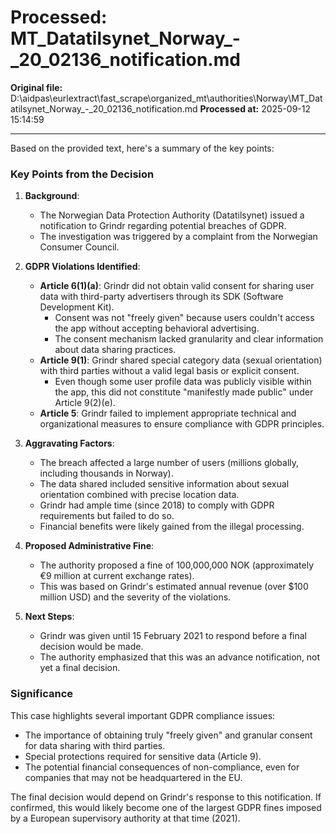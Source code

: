 # Processed: MT_Datatilsynet_Norway_-_20_02136_notification.md

**Original file:** D:\aidpas\eurlextract\fast_scrape\organized_mt\authorities\Norway\MT_Datatilsynet_Norway_-_20_02136_notification.md
**Processed at:** 2025-09-12 15:14:59

---

Based on the provided text, here's a summary of the key points:

### Key Points from the Decision

1. **Background**:
   - The Norwegian Data Protection Authority (Datatilsynet) issued a notification to Grindr regarding potential breaches of GDPR.
   - The investigation was triggered by a complaint from the Norwegian Consumer Council.

2. **GDPR Violations Identified**:
   - **Article 6(1)(a)**: Grindr did not obtain valid consent for sharing user data with third-party advertisers through its SDK (Software Development Kit).
     - Consent was not "freely given" because users couldn't access the app without accepting behavioral advertising.
     - The consent mechanism lacked granularity and clear information about data sharing practices.
   - **Article 9(1)**: Grindr shared special category data (sexual orientation) with third parties without a valid legal basis or explicit consent.
     - Even though some user profile data was publicly visible within the app, this did not constitute "manifestly made public" under Article 9(2)(e).
   - **Article 5**: Grindr failed to implement appropriate technical and organizational measures to ensure compliance with GDPR principles.

3. **Aggravating Factors**:
   - The breach affected a large number of users (millions globally, including thousands in Norway).
   - The data shared included sensitive information about sexual orientation combined with precise location data.
   - Grindr had ample time (since 2018) to comply with GDPR requirements but failed to do so.
   - Financial benefits were likely gained from the illegal processing.

4. **Proposed Administrative Fine**:
   - The authority proposed a fine of 100,000,000 NOK (approximately €9 million at current exchange rates).
   - This was based on Grindr's estimated annual revenue (over $100 million USD) and the severity of the violations.

5. **Next Steps**:
   - Grindr was given until 15 February 2021 to respond before a final decision would be made.
   - The authority emphasized that this was an advance notification, not yet a final decision.

### Significance
This case highlights several important GDPR compliance issues:
- The importance of obtaining truly "freely given" and granular consent for data sharing with third parties.
- Special protections required for sensitive data (Article 9).
- The potential financial consequences of non-compliance, even for companies that may not be headquartered in the EU.

The final decision would depend on Grindr's response to this notification. If confirmed, this would likely become one of the largest GDPR fines imposed by a European supervisory authority at that time (2021).
